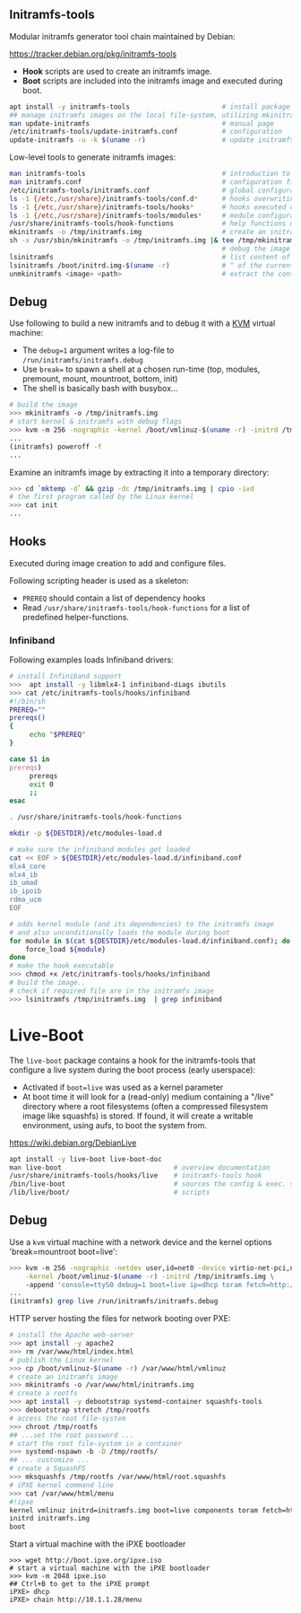 ## Initramfs-tools

Modular initramfs generator tool chain maintained by Debian:

<https://tracker.debian.org/pkg/initramfs-tools>

* **Hook** scripts are used to create an initramfs image.
* **Boot** scripts are included into the initramfs image and executed during boot.

```bash
apt install -y initramfs-tools                       # install package
## manage initramfs images on the local file-system, utilizing mkinitramfs
man update-initramfs                                 # manual page
/etc/initramfs-tools/update-initramfs.conf           # configuration
update-initramfs -u -k $(uname -r)                   # update initramfs of the currently running kernel
```

Low-level tools to generate initramfs images:

```bash
man initramfs-tools                                  # introduction to writing scripts for mkinitramfs
man initramfs.conf                                   # configuration file documentation
/etc/initramfs-tools/initramfs.conf                  # global configuration
ls -1 {/etc,/usr/share}/initramfs-tools/conf.d*      # hooks overwriting the configuration file
ls -1 {/etc,/usr/share}/initramfs-tools/hooks*       # hooks executed during generation of the initramfs
ls -1 {/etc,/usr/share}/initramfs-tools/modules*     # module configuration
/usr/share/initramfs-tools/hook-functions            # help functions use within hooks
mkinitramfs -o /tmp/initramfs.img                    # create an initramfs image for the currently running kernel
sh -x /usr/sbin/mkinitramfs -o /tmp/initramfs.img |& tee /tmp/mkinitramfs.log
                                                     # debug the image creation
lsinitramfs                                          # list content of an initramfs image
lsinitramfs /boot/initrd.img-$(uname -r)             # ^ of the currently running kernel
unmkinitramfs <image> <path>                         # extract the content of an initramfs
```

## Debug

Use following to build a new initramfs and to debug it with a [KVM](../kvm.md) virtual machine:

* The `debug=1` argument writes a log-file to `/run/initramfs/initramfs.debug`
* Use `break=` to spawn a shell at a chosen run-time (top, modules, premount, mount, mountroot, bottom, init)
* The shell is basically bash with busybox...

```bash
# build the image
>>> mkinitramfs -o /tmp/initramfs.img
# start kernel & initramfs with debug flags
>>> kvm -m 256 -nographic -kernel /boot/vmlinuz-$(uname -r) -initrd /tmp/initramfs.img -append 'console=ttyS0 debug=1 break=top' 
...
(initramfs) poweroff -f
...
```

Examine an initramfs image by extracting it into a temporary directory:

```bash
>>> cd `mktemp -d` && gzip -dc /tmp/initramfs.img | cpio -ivd
# the first program called by the Linux kernel
>>> cat init
...
```

## Hooks

Executed during image creation to add and configure files. 

Following scripting header is used as a skeleton:

* `PREREQ` should contain a list of dependency hooks
* Read `/usr/share/initramfs-tools/hook-functions` for a list of predefined helper-functions. 

### Infiniband

Following examples loads Infiniband drivers:

```bash
# install Infiniband support
>>>  apt install -y libmlx4-1 infiniband-diags ibutils
>>> cat /etc/initramfs-tools/hooks/infiniband
#!/bin/sh
PREREQ=""
prereqs()
{
     echo "$PREREQ"
}

case $1 in
prereqs)
     prereqs
     exit 0
     ;;
esac

. /usr/share/initramfs-tools/hook-functions

mkdir -p ${DESTDIR}/etc/modules-load.d

# make sure the infiniband modules get loaded
cat << EOF > ${DESTDIR}/etc/modules-load.d/infiniband.conf
mlx4_core
mlx4_ib
ib_umad
ib_ipoib
rdma_ucm
EOF

# adds kernel module (and its dependencies) to the initramfs image 
# and also unconditionally loads the module during boot
for module in $(cat ${DESTDIR}/etc/modules-load.d/infiniband.conf); do
    force_load ${module}    
done
# make the hook executable
>>> chmod +x /etc/initramfs-tools/hooks/infiniband
# build the image..
# check if required file are in the initramfs image
>>> lsinitramfs /tmp/initramfs.img  | grep infiniband
```



# Live-Boot

The `live-boot` package contains a hook for the initramfs-tools that configure 
a live system during the boot process (early userspace):

* Activated if `boot=live` was used as a kernel parameter
* At boot time it will look for a (read-only) medium containing a "/live" directory where a root filesystems (often a compressed filesystem image like squashfs) is stored. If found, it will create a writable environment, using aufs, to boot the system from. 

<https://wiki.debian.org/DebianLive>

```bash
apt install -y live-boot live-boot-doc
man live-boot                            # overview documentation
/usr/share/initramfs-tools/hooks/live    # initramfs-tools hook
/bin/live-boot                           # sources the config & exec. scripts
/lib/live/boot/                          # scripts
```

## Debug

Use a `kvm` virtual machine with a network device and the kernel options 'break=mountroot boot=live':

```bash
>>> kvm -m 256 -nographic -netdev user,id=net0 -device virtio-net-pci,netdev=net0 \
    -kernel /boot/vmlinuz-$(uname -r) -initrd /tmp/initramfs.img \ 
    -append 'console=ttyS0 debug=1 boot=live ip=dhcp toram fetch=http://10.1.1.28/root.squashfs' 
...
(initramfs) grep live /run/initramfs/initramfs.debug
```

HTTP server hosting the files for network booting over PXE:

```bash
# install the Apache web-server
>>> apt install -y apache2
>>> rm /var/www/html/index.html
# publish the Linux kernel
>>> cp /boot/vmlinuz-$(uname -r) /var/www/html/vmlinuz
# create an initramfs image
>>> mkinitramfs -o /var/www/html/initramfs.img
# create a rootfs
>>> apt install -y debootstrap systemd-container squashfs-tools
>>> debootstrap stretch /tmp/rootfs
# access the root file-system
>>> chroot /tmp/rootfs
## ...set the root password ...
# start the root file-system in a container
>>> systemd-nspawn -b -D /tmp/rootfs/
## ... customize ...
# create a SquashFS
>>> mksquashfs /tmp/rootfs /var/www/html/root.squashfs
# iPXE kernel command line
>>> cat /var/www/html/menu
#!ipxe
kernel vmlinuz initrd=initramfs.img boot=live components toram fetch=http://10.1.1.28/root.squashfs
initrd initramfs.img
boot
```

Start a virtual machine with the iPXE bootloader

```
>>> wget http://boot.ipxe.org/ipxe.iso
# start a virtual machine with the iPXE bootloader
>>> kvm -m 2048 ipxe.iso
## Ctrl+B to get to the iPXE prompt
iPXE> dhcp
iPXE> chain http://10.1.1.28/menu
```



